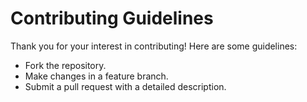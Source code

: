 # Contributing Guidelines

Thank you for your interest in contributing! Here are some guidelines:
- Fork the repository.
- Make changes in a feature branch.
- Submit a pull request with a detailed description.
